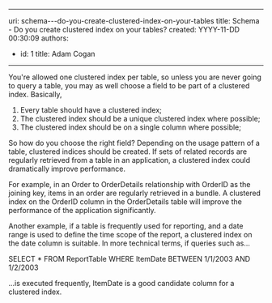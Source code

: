 

---
uri: schema---do-you-create-clustered-index-on-your-tables
title: Schema - Do you create clustered index on your tables?
created: YYYY-11-DD 00:30:09
authors:
  - id: 1
    title: Adam Cogan
---




<span class='intro'> ​​You're allowed one clustered index per table, so unless you are never going to query a table, you may as well choose a field to be part of a clustered index. Basically,<br><ol><li>Every table should have a clustered index;</li><li>The clustered index should be a unique clustered index where possible;</li><li>The clustered index should be on a single column where possible;​<br></li></ol> </span>

<p>So how do you choose the right field? Depending on the usage pattern of a table, clustered indices should be created. If sets of related records are regularly retrieved from a table in an application, a clustered index could dramatically improve performance.</p><p>For example, in an Order to OrderDetails relationship with OrderID as the joining key, items in an order are regularly retrieved in a bundle. A clustered index on the OrderID column in the&#160;OrderDetails table will improve the performance of the application significantly.</p><p>Another example, if a table is frequently used for reporting, and a date range is used to define the time scope of the report, a clustered index on the date column is suitable. In more technical terms, if queries such as...<br></p><p class="ssw15-rteElement-CodeArea">SELECT * FROM ReportTable WHERE ItemDate BETWEEN 1/1/2003 AND 1/2/2003</p><p>...is executed frequently, ItemDate is a good candidate column for a clustered index.​<br></p>


